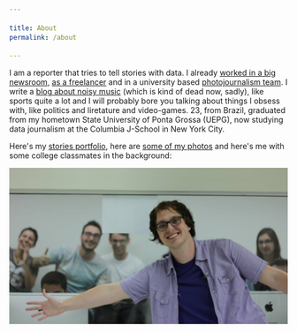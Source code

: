 ```yaml
---

title: About
permalink: /about

---
```


I am a reporter that tries to tell stories with data. I already [worked in a big newsroom](http://www1.folha.uol.com.br/esporte/olimpiada-no-rio/2016/08/1805566-grupo-de-potencias-cai-e-paises-menos-tradicionais-levam-mais-ouros-na-rio-2016.shtml), [as a freelancer](https://theintercept.com/2017/04/27/relacao-entre-odebrecht-e-politicos-contaminou-obras-da-amazonia-a-fronteira-com-o-uruguai/?comments=1#comments) and in a university based [photojournalism team](https://www.flickr.com/search/?tags=rodrigomenegat). I write a [blog about noisy music](http://screambloggore.com/) (which is kind of dead now, sadly), like sports quite a lot and I will probably bore you talking about things I obsess with, like politics and liretature and video-games. 23, from Brazil, graduated from my hometown State University of Ponta Grossa (UEPG), now studying data journalism at the Columbia J-School in New York City.

Here's my [stories portfolio](https://rodrigomenegat.journoportfolio.com/), here are [some of my photos](https://500px.com/rodrigoschuinski/galleries) and here's me with some college classmates in the background:


![](me.jpg)
